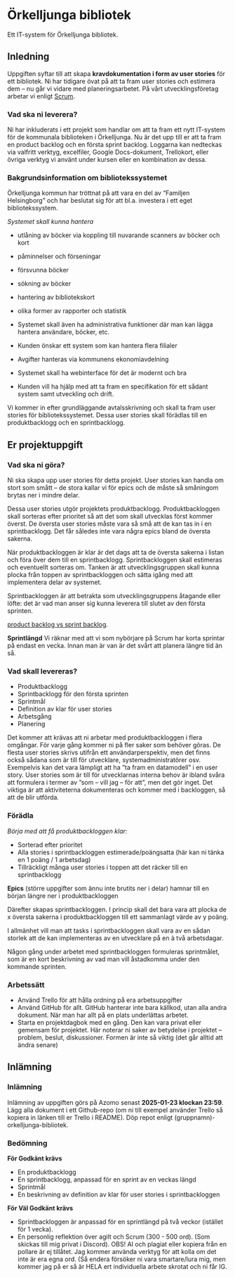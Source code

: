 # Örkelljunga bibliotek
Ett IT-system för Örkelljunga bibliotek.

## Inledning
Uppgiften syftar till att skapa **kravdokumentation i form av user stories** för ett bibliotek. Ni har tidigare övat på att ta fram user stories och estimera dem – nu går vi vidare med planeringsarbetet. På vårt utvecklingsföretag arbetar vi enligt [Scrum](https://www.youtube.com/watch?v=9TycLR0TqFA).



### Vad ska ni leverera?
Ni har inkluderats i ett projekt som handlar om att ta fram ett nytt IT-system för de kommunala biblioteken i Örkelljunga. Nu är det upp till er att ta fram en product backlog och en första sprint backlog. Loggarna kan nedteckas via valfritt verktyg, excelfiler, Google Docs-dokument, Trellokort, eller övriga verktyg vi använt under kursen eller en kombination av dessa.

### Bakgrundsinformation om bibliotekssystemet
Örkelljunga kommun har tröttnat på att vara en del av “Familjen Helsingborg” och har beslutat sig för att bl.a. investera i ett eget bibliotekssystem.

*Systemet skall kunna hantera*

* utlåning av böcker via koppling till nuvarande scanners av böcker och kort
* påminnelser och förseningar
* försvunna böcker
* sökning av böcker
* hantering av bibliotekskort
* olika former av rapporter och statistik

* Systemet skall även ha administrativa funktioner där man kan lägga hantera användare, böcker, etc.

* Kunden önskar ett system som kan hantera flera filialer
* Avgifter hanteras via kommunens ekonomiavdelning
* Systemet skall ha webinterface för det är modernt och bra
* Kunden vill ha hjälp med att ta fram en specifikation för ett sådant system samt utveckling och drift.

Vi kommer in efter grundläggande avtalsskrivning och skall ta fram user stories för bibliotekssystemet. Dessa user stories skall förädlas till en produktbacklogg och en sprintbacklogg.
## Er projektuppgift
### Vad ska ni göra?
Ni ska skapa upp user stories för detta projekt. User stories kan handla om stort som smått – de stora kallar vi för epics och de måste så småningom brytas ner i mindre delar.

Dessa user stories utgör projektets produktbacklogg. Produktbackloggen skall sorteras efter prioritet så att det som skall utvecklas först kommer överst. De översta user stories måste vara så små att de kan tas in i en sprintbacklogg. Det får således inte vara några epics bland de översta sakerna.

När produktbackloggen är klar är det dags att ta de översta sakerna i listan och föra över dem till en sprintbacklogg. Sprintbackloggen skall estimeras och eventuellt sorteras om. Tanken är att utvecklingsgruppen skall kunna plocka från toppen av sprintbackloggen och sätta igång med att implementera delar av systemet.

Sprintbackloggen är att betrakta som utvecklingsgruppens åtagande eller löfte: det är vad man anser sig kunna leverera till slutet av den första sprinten.

[product backlog vs sprint backlog](https://www.youtube.com/watch?v=oIIoOJx-U3E).

**Sprintlängd**
Vi räknar med att vi som nybörjare på Scrum har korta sprintar på endast en vecka. Innan man är van är det svårt att planera längre tid än så.

### Vad skall levereras?
* Produktbacklogg
* Sprintbacklogg för den första sprinten
* Sprintmål
* Definition av klar för user stories
* Arbetsgång
* Planering

Det kommer att krävas att ni arbetar med produktbackloggen i flera omgångar. För varje gång kommer ni på fler saker som behöver göras. 
De flesta user stories skrivs utifrån ett användarperspektiv, men det finns också sådana som är till för utvecklare, systemadministratörer osv. Exempelvis kan det vara lämpligt att ha ”ta fram en datamodell” i en user story. User stories som är till för utvecklarnas interna behov är ibland svåra att formulera i termer av ”som – vill jag – för att”, men det gör inget. Det viktiga är att aktiviteterna dokumenteras och kommer med i backloggen, så att de blir utförda.

### Förädla
*Börja med att få produktbackloggen klar:*

* Sorterad efter prioritet
* Alla stories i sprintbackloggen estimerade/poängsatta (här kan ni tänka en 1 poäng / 1 arbetsdag)
* Tillräckligt många user stories i toppen att det räcker till en sprintbacklogg

**Epics** (större uppgifter som ännu inte brutits ner i delar) hamnar till en början längre ner i produktbackloggen

Därefter skapas sprintbackloggen. 
I princip skall det bara vara att plocka de x översta sakerna i produktbackloggen till ett sammanlagt värde av y poäng.

I allmänhet vill man att tasks i sprintbackloggen skall vara av en sådan storlek att de kan implementeras av en utvecklare på en à två arbetsdagar.

Någon gång under arbetet med sprintbackloggen formuleras sprintmålet, som är en kort beskrivning av vad man vill åstadkomma under den kommande sprinten.

### Arbetssätt
* Använd Trello för att hålla ordning på era arbetsuppgifter
* Använd GitHub för allt. GitHub hanterar inte bara källkod, utan alla andra dokument. När man har allt på en plats underlättas arbetet.
* Starta en projektdagbok med en gång. Den kan vara privat eller gemensam för projektet. Här noterar ni saker av betydelse i projektet – problem, beslut, diskussioner. Formen är inte så viktig (det går alltid att ändra senare)

## Inlämning
### Inlämning
Inlämning av uppgiften görs på Azomo senast **2025-01-23 klockan 23:59**. Lägg alla dokument i ett Github-repo (om ni till exempel använder Trello så kopiera in länken till er Trello i README). Döp repot enligt (gruppnamn)-orkelljunga-bibliotek.

### Bedömning
**För Godkänt krävs**
* En produktbacklogg
* En sprintbacklogg, anpassad för en sprint av en veckas längd
* Sprintmål
* En beskrivning av definition av klar för user stories i sprintbackloggen

**För Väl Godkänt krävs**
* Sprintbackloggen är anpassad för en sprintlängd på två veckor (istället för 1 vecka). 
* En personlig reflektion över agilt och Scrum (300 - 500 ord). (Som skickas till mig privat i Discord). OBS! AI och plagiat eller kopiera från en pollare är ej tillåtet. Jag kommer använda verktyg för att kolla om det inte är era egna ord. (Så endera försöker ni vara smartare/lura mig, men kommer jag på er så är HELA ert individuella arbete skrotat och ni får IG.
